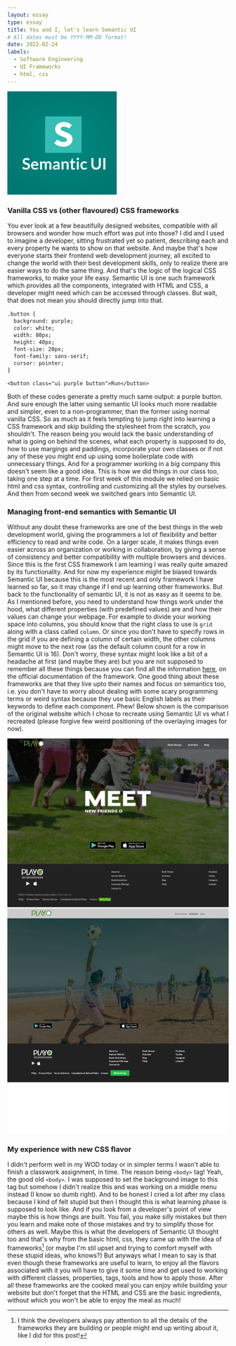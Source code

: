 ```yaml
---
layout: essay
type: essay
title: You and I, let's learn Semantic UI 
# All dates must be YYYY-MM-DD format!
date: 2022-02-24
labels:
  - Software Engineering
  - UI Frameworks
  - html, css
---
```


<img class="ui small right floated rounded image" src="../images/semantic.png">

### Vanilla CSS vs (other flavoured) CSS frameworks

You ever look at a few beautifully designed websites, compatible with all browsers and wonder how much effort was put into those? I did and I used to imagine a developer, sitting frustrated yet so patient, describing each and every property he wants to show on that website. And maybe that's how everyone starts their frontend web development journey, all excited to change the world with their best development skills, only to realize there are easier ways to do the same thing. And that's the logic of the logical CSS frameworks, to make your life easy. Semantic UI is one such framework which provides all the components, integrated with HTML and CSS, a developer might need which can be accessed through classes. But wait, that does not mean you should directly jump into that. 

~~~
.button {
  background: purple;
  color: white;
  width: 80px;
  height: 40px;
  font-size: 20px;
  font-family: sans-serif;
  cursor: pointer;
}
~~~

~~~
<button class="ui purple button">Run</button>
~~~

Both of these codes generate a pretty much same output: a purple button. And sure enough the latter using semantic UI looks much more readable and simpler, even to a non-programmer, than the former using normal vanilla CSS. So as much as it feels tempting to jump right into learning a CSS framework and skip building the stylesheet from the scratch, you shouldn't. The reason being you would lack the basic understanding of what is going on behind the scenes, what each property is supposed to do, how to use margings and paddings, incorporate your own classes or if not any of these you might end up using some boilerplate code with unnecessary things. And for a programmer working in a big company this doesn't seem like a good idea. This is how we did things in our class too, taking one step at a time. For first week of this module we relied on basic html and css syntax, controlling and customizing all the styles by ourselves. And then from second week we switched gears into Semantic UI.  


### Managing front-end semantics with Semantic UI

Without any doubt these frameworks are one of the best things in the web development world, giving the programmers a lot of flexibility and better efficiency to read and write code. On a larger scale, it makes things even easier across an organization or working in collaboration, by giving a sense of consistency and better compatibility with multiple browsers and devices. Since this is the first CSS framework I am learning I was really quite amazed by its functionality. And for now my experience might be biased towards Semantic UI because this is the most recent and only framework I have learned so far, so it may change if I end up learning other frameworks. But back to the functionality of semantic UI, it is not as easy as it seems to be. As I mentioned before, you need to understand how things work under the hood, what different properties (with predefined values) are and how their values can change your webpage. For example to divide your working space into columns, you should know that the right class to use is `grid` along with a class called `column`. Or since you don't have to specify rows in the grid if you are defining a column of certain width, the other columns might move to the next row (as the default column count for a row in Semantic UI is 16). Don't worry, these syntax might look like a bit of a headache at first (and maybe they are) but you are not supposed to remember all these things because you can find all the information [here](https://semantic-ui.com/), on the official documentation of the framework. One good thing about these frameworks are that they live upto their names and focus on semantics too, i.e. you don't have to worry about dealing with some scary programming terms or weird syntax because they use basic English labels as their keywords to define each component. Phew! Below shown is the comparison of the original website which I chose to recreate using Semantic UI vs what I recreated (please forgive few weird positioning of the overlaying images for now).

<img class="ui large image" src="../images/real.png">
<img class="ui large image" src="../images/recreation.png">

### My experience with new CSS flavor

I didn't perform well in my WOD today or in simpler terms I wasn't able to finish a classwork assignment, in time. The reason being `<body>` tag! Yeah, the good old `<body>`. I was supposed to set the background image to this tag but somehow I didn't realize this and was working on a middle menu instead (I know so dumb right). And to be honest I cried a lot after my class because I kind of felt stupid but then I thought this is what learning phase is supposed to look like. And if you look from a developer's point of view maybe this is how things are built. You fail, you make silly mistakes but then you learn and make note of those mistakes and try to simplify those for others as well. Maybe this is what the developers of Semantic UI thought too and that's why from the basic html, css, they came up with the idea of frameworks[^1] (or maybe I'm stil upset and trying to comfort myself with these stupid ideas, who knows?) But anyways what I mean to say is that even though these frameworks are useful to learn, to enjoy all the flavors associated with it you will have to give it some time and get used to working with different classes, properties, tags, tools and how to apply those. After all these frameworks are the cooked meal you can enjoy while building your website but don't forget that the HTML and CSS are the basic ingredients, without which you won't be able to enjoy the meal as much!

[^1]: I think the developers always pay attention to all the details of the frameworks they are building or people might end up writing about it, like I did for this post!

